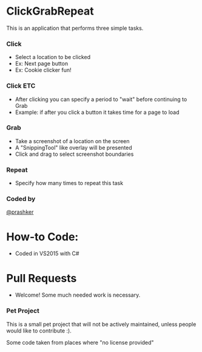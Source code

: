 ClickGrabRepeat
=========

This is an application that performs three simple tasks.

### Click
* Select a location to be clicked
* Ex: Next page button
* Ex: Cookie clicker fun!

### Click ETC
* After clicking you can specify a period to "wait" before continuing to Grab
* Example: if after you click a button it takes time for a page to load

### Grab
* Take a screenshot of a location on the screen
* A "SnippingTool" like overlay will be presented
* Click and drag to select screenshot boundaries

### Repeat
* Specify how many times to repeat this task

### Coded by
[@prashker](http://prashker.net)

# How-to Code:
* Coded in VS2015 with C#

# Pull Requests
* Welcome! Some much needed work is necessary.

### Pet Project
This is a small pet project that will not be actively maintained, unless people would like to contribute :).

Some code taken from places where "no license provided"
